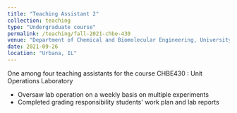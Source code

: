 ```yaml
---
title: "Teaching Assistant 2"
collection: teaching
type: "Undergraduate course"
permalink: /teaching/fall-2021-chbe-430
venue: "Department of Chemical and Biomolecular Engineering, University of Illinois Urbana-Champaign"
date: 2021-09-26
location: "Urbana, IL"
---
```


One among four teaching assistants for the course CHBE430 : Unit Operations Laboratory

- Oversaw lab operation on a weekly basis on multiple experiments
- Completed grading responsibility students' work plan and lab reports